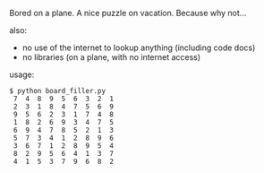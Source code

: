 Bored on a plane. A nice puzzle on vacation. Because why not...

also:
* no use of the internet to lookup anything (including code docs)
* no libraries (on a plane, with no internet access)

usage:
```
$ python board_filler.py
 7  4  8  9  5  6  3  2  1
 2  3  1  8  4  7  5  6  9
 9  5  6  2  3  1  7  4  8
 1  8  2  6  9  3  4  7  5
 6  9  4  7  8  5  2  1  3
 5  7  3  4  1  2  8  9  6
 3  6  7  1  2  8  9  5  4
 8  2  9  5  6  4  1  3  7
 4  1  5  3  7  9  6  8  2
 ```

